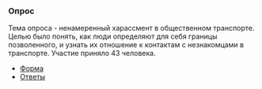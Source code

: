 ### Опроc
Тема опроса - ненамеренный харассмент в общественном транспорте. Целью было понять, как люди определяют для себя границы позволенного, и узнать их отношение к контактам с незнакомцами в транспорте. Участие приняло 43 человека.

* [Форма](https://docs.google.com/forms/d/1B7CcEE_PYHASKWn709x82odTIpoYNbPhZ8iyF9EGDsk/edit#responses)
* [Ответы](https://docs.google.com/spreadsheets/d/1YUCPum09Gr7XvSHCfybRZVL-0K1ws3IFew3_HV5Y5OY/edit?usp=sharing)
